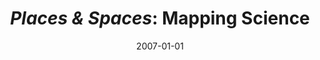 ---
date: 2007-01-01
title: "*Places & Spaces*: Mapping Science"
source: American Museum of Science and Energy
sourceUrl: http://ivl.slis.indiana.edu/km/news-external/2007-borner-exhibit-amse.pdf
pdfLink: 20070101-borner-exhibit-amse.pdf
---